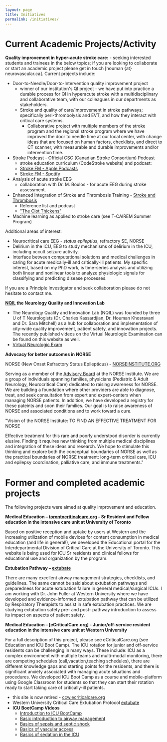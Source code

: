 ```yaml
---
layout: page
title: Initiatives
permalink: /initiatives/
---
```


# Current Academic Projects/Activity

**Quality improvement in hyper-acute stroke care:** - seeking interested students and trainees in the below topics; if you are looking to collaborate or start an academic project please get in touch [houman {at} neurovascular.ca]. Current projects include:
* Door-to-Needle/Door-to-Intervention quality improvement project
    * winner of our institution's QI project - we have put into practice a durable process for QI in hyperacute stroke with a multidisciplinary and collaborative team, with our colleagues in our departments as stakeholders.
    * Stroke and quality of care/improvement in stroke pathways; specifically peri-thrombolysis and EVT, and how they interact with critical care systems.
        * Collaborative project with multiple members of the stroke program and the regional stroke program where we have improved the door to needle time at our local center, with change ideas that are focused on human factors, checklists, and direct to CT scanner, with measurable and durable improvements and/or intervention time.
* Stroke Podcast - Official CSC (Canadian Stroke Consortium) Podcast
    * stroke education curriculum (CodeStroke website) and podcast:
    * [Stroke FM - Apple Podcasts](https://podcasts.apple.com/ca/podcast/stroke-fm/id1507174650)
    * [Stroke FM - Spotify](https://open.spotify.com/show/68E5WtnyWRHnLizKIKJDw8)
* Analysis of acute stroke EEG
    * collaboration with Dr. M. Boulos - for acute EEG during stroke assessment.
* Enhanced Integration of Stroke and Thrombosis Training - [Stroke and Thrombosis](https://sites.google.com/strokeandthrombosis.org/theclotthickens/home/)
    * Reference list and podcast
    * ["The Clot Thickens"](https://pubmed.ncbi.nlm.nih.gov/34232455/)
* Machine learning as applied to stroke care (see T-CAIREM Summer Program)

Additional areas of interest:
* Neurocritical care EEG - *status epileptius*, refractory SE, NORSE
* Delirium in the ICU, EEG to study mechanisms of delirium in the ICU, including occult seizure activity.
* Interface between computational solutions and medical challenges in caring for acute medically-ill and critically-ill patients. My specific interest, based on my PhD work, is time-series analysis and utilizing both linear and nonlinear tools to analyze physiologic signals for classifying and predicting disease processes.

If you are a Principle Investigator and seek collaboration please do not hesitate to contact me.

**[NQIL](https://sites.google.com/nqil.ca/nqil/?pli=1) the Neurology Quality and Innovation Lab**

* The Neurology Quality and Innovation Lab (NQIL) was founded by three U of T Neurologists (Dr. Charles Kassardjian, Dr. Houman Khosravani and Dr. Sara Mitchell) as a hub for collaboration and implementation of city-wide quality improvement, patient safety, and innovation projects. The recently published videos on the Virtual Neurologic Examination can be found on this website as well.
* [Virtual Neurologic Exam](https://www.ncbi.nlm.nih.gov/pmc/articles/PMC7347716/)

**Advocacy for better outcomes in NORSE**

NORSE (New Onset Refractory Status Epilepticus) - [NORSEINSTITUTE.ORG](https://norseinstitute.org)

Serving as a member of the [Advisory Board](https://www.norseinstitute.org/medical-advisory-board/) at the NORSE Institute. We are a group of individuals spanning families, physicians (Pediatric & Adult Neurology, Neurocritical Care) dedicated to raising awareness for NORSE. We are building a foundation where other providers are able to diagnose, treat, and seek consultation from expert and expert-centers when managing NORSE patients. In addition, we have developed a registry for these pateints and soon their families. Our goal is to raise awareness of NORSE and associated conditions and to work toward a cure.

"Vision of the NORSE Institute: TO FIND AN EFFECTIVE TREATMENT FOR NORSE

Effective treatment for this rare and poorly understood disorder is currently elusive. Finding it requires new thinking from multiple medical disciplines and integration of these ideas and research. We hope to stimulate this thinking and explore both the conceptual boundaries of NORSE as well as the practical boundaries of NORSE treatment: long-term critical care, ICU and epilepsy coordination, palliative care, and immune treatments."

# Former and completed academic projects

The following projects were aimed at quality improvement and education.

**Medical Education – [torontocriticalcare.org](http://www.torontocriticalcare.org/) - Sr Resident and Fellow education in the intensive care unit at University of Toronto**

Based on positive reception and uptake by users at Western and the increasing utilization of mobile devices for content consumption in medical education (and life in general!), we developed the Educational portal for the Interdepartmental Division of Critical Care at the University of Toronto. This website is being used for ICU Sr residents and clinical fellows for educational use and organization by the program.

**Extubation Pathway – [extubate](http://extubate.ecriticalcare.org/)**

There are many excellent airway management strategies, checklists, and guidelines. The same cannot be said about extubation pathways and preparedness for acute extubation failure in general medical/surgical ICUs. I am working with Dr. John Fuller at Western University where we have developed and evidence-informed extubation pathway that can be utilized by Respiratory Therapists to assist in safe extubation practices. We are studying extubation safety pre- and post- pathway introduction to assess its impact on aspects of patient safety.

**Medical Education – [eCriticalCare.org] - Junior/off-service resident education in the intensive care unit at Western University**

For a full description of this project, please see eCriticalCare.org (see Education and ICU Boot Camp).
The ICU rotation for junior and off-service residents can be challenging in many ways. These include: ICU as a complex environment with multiple teams and multi-modal monitoring, there are competing schedules (call,vacation,teaching schedules), there are different knowledge gaps and starting points for the residents, and there is significant anxiety associated with managing acute situations and procedures.
We developed ICU Boot Camp as a course and mobile-platform using Google Classroom for students so that they can start their rotation ready to start taking care of critically-ill patients.
* this site is now retired - [ccw.ecriticalcare.org](http://ccw.ecriticalcare.org/)
* Western University Critical Care Extubation Protocol [extubate](http://extubate.ecriticalcare.org/)
* **ICU BootCamp Videos**
  * [Introduction to ICU BootCamp](https://drive.google.com/open?id=0B3AhnibNqy2gWHMzaGJxQ3R4U1U)
  * [Basic introduction to airway management](https://drive.google.com/open?id=0B3AhnibNqy2gdkQ1M2wwcWFISDg)
  * [Basics of sepsis and septic shock](https://drive.google.com/open?id=0B3AhnibNqy2gVmU4akhmN3FNeW8)
  * [Basics of vascular access](https://drive.google.com/open?id=0B3AhnibNqy2gSkp5NE5lZHZFTUk)
  * [Basics of sedation in the ICU](https://drive.google.com/open?id=0B3AhnibNqy2gSU9WZTJTc19IeW8)